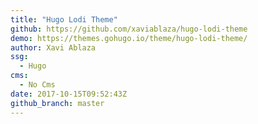 ```yaml
---
title: "Hugo Lodi Theme"
github: https://github.com/xaviablaza/hugo-lodi-theme
demo: https://themes.gohugo.io/theme/hugo-lodi-theme/
author: Xavi Ablaza
ssg:
  - Hugo
cms:
  - No Cms
date: 2017-10-15T09:52:43Z
github_branch: master
---
```

